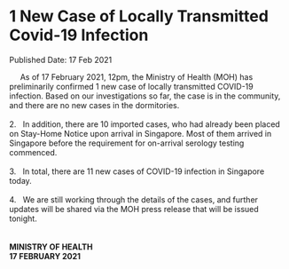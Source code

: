 <html>
    <meta http-equiv="Content-Type" content="text/html; charset=utf-8"/>
    <meta charset="utf-8"/>
    <title>1 New Case of Locally Transmitted  Covid-19 Infection</title>
    <body><h1>1 New Case of Locally Transmitted  Covid-19 Infection</h1>
    <p>Published Date: 17 Feb 2021</p> &nbsp; &nbsp; &nbsp;As of 17 February 2021, 12pm, the Ministry of Health (MOH) has preliminarily confirmed 1 new case of locally transmitted COVID-19 infection. Based on our investigations so far, the case is in the community, and there are no new cases in the dormitories.&nbsp;<br><br>2.&nbsp; &nbsp;In addition, there are 10 imported cases, who had already been placed on Stay-Home Notice upon arrival in Singapore. Most of them arrived in Singapore before the requirement for on-arrival serology testing commenced.&nbsp;<br><br>3.&nbsp; &nbsp;In total, there are 11 new cases of COVID-19 infection in Singapore today.<br><br>4.&nbsp; &nbsp;We are still working through the details of the cases, and further updates will be shared via the MOH press release that will be issued tonight.&nbsp;<br><br><br><strong>MINISTRY OF HEALTH<br>17 FEBRUARY 2021</strong><br><div><br></div></body>
</html>